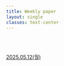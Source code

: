 ```yaml
---
title: Weekly paper
layout: single
classes: text-center
---
```



<br>
<br>

<a href="/2025/04/24/wp-01.html">2025.05.12(월)</a><br>



